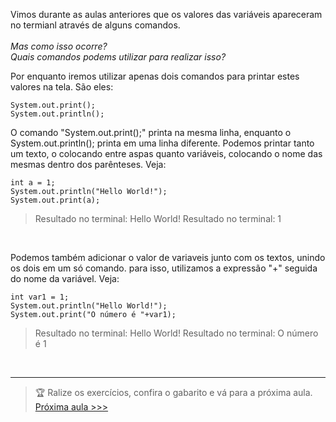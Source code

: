 <p> Vimos durante as aulas anteriores que os valores das variáveis apareceram no termianl através de alguns comandos. <br> <br>
<i> Mas como isso ocorre? </i> <br>
<i> Quais comandos podems utilizar para realizar isso? </i> <br>
<p> Por enquanto iremos utilizar apenas dois comandos para printar estes valores na tela. São eles: </p>

```
System.out.print();
System.out.println();
```

O comando "System.out.print();" printa na mesma linha, enquanto o System.out.println(); printa  em uma linha diferente. Podemos printar tanto um texto, o colocando entre aspas quanto variáveis, colocando o nome das mesmas dentro dos parênteses. Veja: </p>

```
int a = 1;
System.out.println("Hello World!");
System.out.print(a);
```
> Resultado no terminal: Hello World!
> Resultado no terminal: 1

<br>

<p> Podemos também adicionar o valor de variaveis junto com os textos, unindo os dois em um só comando. para isso, utilizamos a expressão "+" seguida do nome da variável. Veja: </p>

```
int var1 = 1;
System.out.println("Hello World!");
System.out.print("O número é "+var1);
```
> Resultado no terminal: Hello World!
> Resultado no terminal: O número é 1

<br>

<hr>

> 🏆 Ralize os exercícios, confira o gabarito e vá para a próxima aula.
<a href="https://github.com/Pedroo-Nietoo/Java/tree/main/4.%20If%20e%20Else"> Próxima aula >>> </a>
